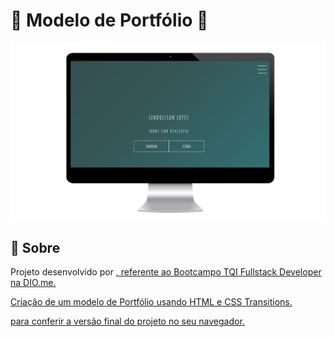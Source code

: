 # 🚀 Modelo de Portfólio 📁

<img src = "img/telaPortfolio.png">

## 📃 Sobre

Projeto desenvolvido por <a href="https://github.com/lindoelsonLopes" Lindoelson Lopes> , referente ao Bootcampo TQI Fullstack Developer na DIO.me.

Criação de um modelo de Portfólio usando HTML e CSS Transitions.

<a href="https://lindoelsonlopes.github.io/ProjetoDioPortf-fio/" Cique aqui> para conferir a versão final do projeto no seu navegador.
